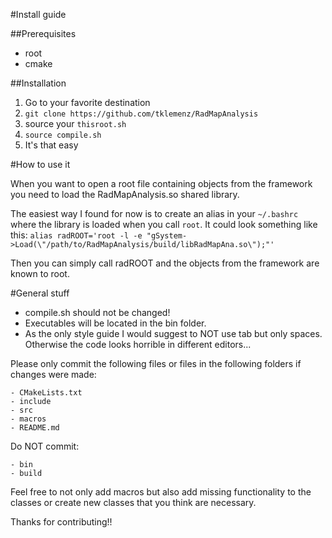 #Install guide

##Prerequisites

* root
* cmake

##Installation

1. Go to your favorite destination
2. `git clone https://github.com/tklemenz/RadMapAnalysis`
3. source your `thisroot.sh`
4. `source compile.sh`
5. It's that easy

#How to use it

When you want to open a root file containing objects from the framework you need to load the RadMapAnalysis.so shared library.

The easiest way I found for now is to create an alias in your `~/.bashrc` where the library is loaded when you call `root`.
It could look something like this:
`alias radROOT='root -l -e "gSystem->Load(\"/path/to/RadMapAnalysis/build/libRadMapAna.so\");"'`

Then you can simply call radROOT and the objects from the framework are known to root.

#General stuff

* compile.sh should not be changed!
* Executables will be located in the bin folder.
* As the only style guide I would suggest to NOT use tab but only spaces. Otherwise the code looks horrible in different editors...

Please only commit the following files or files in the following folders if changes were made:

	- CMakeLists.txt
	- include
	- src
	- macros
	- README.md

Do NOT commit:

	- bin
	- build


Feel free to not only add macros but also add missing functionality to the classes or create new classes that you think are necessary.

Thanks for contributing!!
